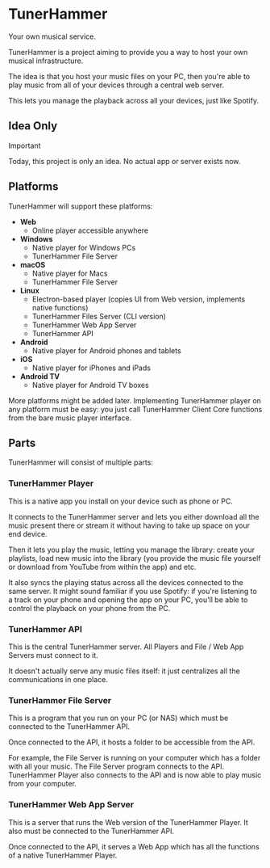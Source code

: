 # TunerHammer

Your own musical service.

TunerHammer is a project aiming to provide you a way to host your own musical infrastructure.

The idea is that you host your music files on your PC, then you're able to play music from all of your devices through a central web server.

This lets you manage the playback across all your devices, just like Spotify.

## Idea Only

> [!IMPORTANT]
> Today, this project is only an idea. No actual app or server exists now.

## Platforms

TunerHammer will support these platforms:

- **Web**
  * Online player accessible anywhere
- **Windows**
  * Native player for Windows PCs
  * TunerHammer File Server
- **macOS**
  * Native player for Macs
  * TunerHammer File Server
- **Linux**
  * Electron-based player (copies UI from Web version, implements native functions)
  * TunerHammer Files Server (CLI version)
  * TunerHammer Web App Server
  * TunerHammer API
- **Android**
  * Native player for Android phones and tablets
- **iOS**
  * Native player for iPhones and iPads
- **Android TV**
  * Native player for Android TV boxes

More platforms might be added later. Implementing TunerHammer player on any platform must be easy: you just call TunerHammer Client Core functions from the bare music player interface.

## Parts

TunerHammer will consist of multiple parts:

### TunerHammer Player

This is a native app you install on your device such as phone or PC.

It connects to the TunerHammer server and lets you either download all the music present there or stream it without having to take up space on your end device.

Then it lets you play the music, letting you manage the library: create your playlists, load new music into the library (you provide the music file yourself or download from YouTube from within the app) and etc.

It also syncs the playing status across all the devices connected to the same server. It might sound familiar if you use Spotify: if you're listening to a track on your phone and opening the app on your PC, you'll be able to control the playback on your phone from the PC.

### TunerHammer API

This is the central TunerHammer server. All Players and File / Web App Servers must connect to it.

It doesn't actually serve any music files itself: it just centralizes all the communications in one place.

### TunerHammer File Server

This is a program that you run on your PC (or NAS) which must be connected to the TunerHammer API.

Once connected to the API, it hosts a folder to be accessible from the API.

For example, the File Server is running on your computer which has a folder with all your music. The File Server program connects to the API. TunerHammer Player also connects to the API and is now able to play music from your computer.

### TunerHammer Web App Server

This is a server that runs the Web version of the TunerHammer Player. It also must be connected to the TunerHammer API.

Once connected to the API, it serves a Web App which has all the functions of a native TunerHammer Player.
